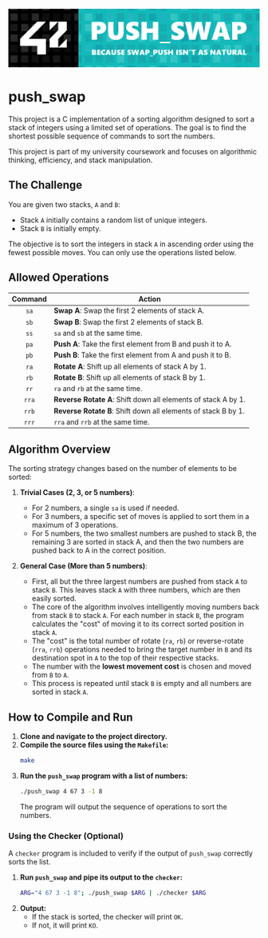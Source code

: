 <p align="center">
  <img src="https://github.com/jotavare/jotavare/blob/main/42/banners/piscine_and_common_core/github_piscine_and_common_core_banner_push_swap.png" alt="push_swap Banner"/>
</p>

# push_swap

This project is a C implementation of a sorting algorithm designed to sort a stack of integers using a limited set of operations. The goal is to find the shortest possible sequence of commands to sort the numbers.

This project is part of my university coursework and focuses on algorithmic thinking, efficiency, and stack manipulation.

## The Challenge

You are given two stacks, `A` and `B`:
-   Stack `A` initially contains a random list of unique integers.
-   Stack `B` is initially empty.

The objective is to sort the integers in stack `A` in ascending order using the fewest possible moves. You can only use the operations listed below.

## Allowed Operations

| Command | Action                                       |
| :-----: | -------------------------------------------- |
|  `sa`   | **Swap A**: Swap the first 2 elements of stack A. |
|  `sb`   | **Swap B**: Swap the first 2 elements of stack B. |
|  `ss`   | `sa` and `sb` at the same time.                |
|  `pa`   | **Push A**: Take the first element from B and push it to A. |
|  `pb`   | **Push B**: Take the first element from A and push it to B. |
|  `ra`   | **Rotate A**: Shift up all elements of stack A by 1. |
|  `rb`   | **Rotate B**: Shift up all elements of stack B by 1. |
|  `rr`   | `ra` and `rb` at the same time.                |
|  `rra`  | **Reverse Rotate A**: Shift down all elements of stack A by 1. |
|  `rrb`  | **Reverse Rotate B**: Shift down all elements of stack B by 1. |
|  `rrr`  | `rra` and `rrb` at the same time.              |

## Algorithm Overview

The sorting strategy changes based on the number of elements to be sorted:

1.  **Trivial Cases (2, 3, or 5 numbers)**:
    -   For 2 numbers, a single `sa` is used if needed.
    -   For 3 numbers, a specific set of moves is applied to sort them in a maximum of 3 operations.
    -   For 5 numbers, the two smallest numbers are pushed to stack B, the remaining 3 are sorted in stack A, and then the two numbers are pushed back to A in the correct position.

2.  **General Case (More than 5 numbers)**:
    -   First, all but the three largest numbers are pushed from stack `A` to stack `B`. This leaves stack `A` with three numbers, which are then easily sorted.
    -   The core of the algorithm involves intelligently moving numbers back from stack `B` to stack `A`. For each number in stack `B`, the program calculates the "cost" of moving it to its correct sorted position in stack `A`.
    -   The "cost" is the total number of rotate (`ra`, `rb`) or reverse-rotate (`rra`, `rrb`) operations needed to bring the target number in `B` and its destination spot in `A` to the top of their respective stacks.
    -   The number with the **lowest movement cost** is chosen and moved from `B` to `A`.
    -   This process is repeated until stack `B` is empty and all numbers are sorted in stack `A`.

## How to Compile and Run

1.  **Clone and navigate to the project directory.**
2.  **Compile the source files using the `Makefile`:**
    ```bash
    make
    ```
3.  **Run the `push_swap` program with a list of numbers:**
    ```bash
    ./push_swap 4 67 3 -1 8
    ```
    The program will output the sequence of operations to sort the numbers.

### Using the Checker (Optional)

A `checker` program is included to verify if the output of `push_swap` correctly sorts the list.

1.  **Run `push_swap` and pipe its output to the `checker`:**
    ```bash
    ARG="4 67 3 -1 8"; ./push_swap $ARG | ./checker $ARG
    ```
2.  **Output:**
    -   If the stack is sorted, the checker will print `OK`.
    -   If not, it will print `KO`.

